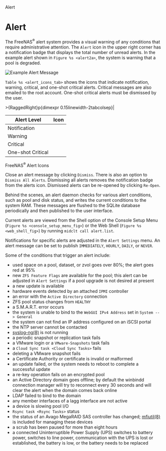 <div class="index">

Alert

</div>

Alert
=====

The FreeNAS<sup>®</sup> alert system provides a visual warning of any
conditions that require administrative attention. The `Alert` icon in
the upper right corner has a notification badge that displays the total
number of unread alerts. In the example alert shown in
`Figure %s <alert2a>`, the system is warning that a pool is degraded.

<div id="alert2a">

![Example Alert Message][]

</div>

  [Example Alert Message]: images/alert-example.png

`Table %s <alert_icons_tab>` shows the icons that indicate notification,
warning, critical, and one-shot critical alerts. Critical messages are
also emailed to the root account. One-shot critical alerts must be
dismissed by the user.

<div class="tabularcolumns">

&gt;{RaggedRight}p{dimexpr 0.15linewidth-2tabcolsep}\|

</div>

<div id="alert_icons_tab">

| Alert Level       | Icon |
|-------------------|------|
| Notification      |      |
| Warning           |      |
| Critical          |      |
| One-shot Critical |      |

FreeNAS<sup>®</sup> Alert Icons

</div>

Close an alert message by clicking `Dismiss`. There is also an option to
`Dismiss All Alerts`. Dismissing all alerts removes the notification
badge from the alerts icon. Dismissed alerts can be re-opened by
clicking `Re-Open`.

Behind the scenes, an alert daemon checks for various alert conditions,
such as pool and disk status, and writes the current conditions to the
system RAM. These messages are flushed to the SQLite database
periodically and then published to the user interface.

Current alerts are viewed from the Shell option of the Console Setup
Menu (`Figure %s <console_setup_menu_fig>`) or the Web Shell
(`Figure %s <web_shell_fig>`) by running `midclt call alert.list`.

Notifications for specific alerts are adjusted in the `Alert Settings`
menu. An alert message can be set to publish `IMMEDIATELY`, `HOURLY`,
`DAILY`, or `NEVER`.

Some of the conditions that trigger an alert include:

-   used space on a pool, dataset, or zvol goes over 80%; the alert goes
    red at 95%
-   new `ZFS Feature Flags` are available for the pool; this alert can
    be adjusted in `Alert Settings` if a pool upgrade is not desired at
    present
-   a new update is available
-   hardware events detected by an attached `IPMI` controller
-   an error with the `Active Directory` connection
-   ZFS pool status changes from `HEALTHY`
-   a S.M.A.R.T. error occurs
-   the system is unable to bind to the `WebGUI IPv4 Address` set in
    `System --> General`
-   the system can not find an IP address configured on an iSCSI portal
-   the NTP server cannot be contacted
-   [syslog-ng(8)][] is not running
-   a periodic snapshot or replication task fails
-   a VMware login or a `VMware-Snapshots` task fails
-   a `Cloud Sync task <Cloud Sync Tasks>` fails
-   deleting a VMware snapshot fails
-   a Certificate Authority or certificate is invalid or malformed
-   an update failed, or the system needs to reboot to complete a
    successful update
-   a re-key operation fails on an encrypted pool
-   an Active Directory domain goes offline; by default the winbindd
    connection manager will try to reconnect every 30 seconds and will
    clear the alert when the domain comes back online
-   LDAP failed to bind to the domain
-   any member interfaces of a lagg interface are not active
-   a device is slowing pool I/O
-   `Rsync task <Rsync Tasks>` status
-   the status of an Avago MegaRAID SAS controller has changed;
    [mfiutil(8)][] is included for managing these devices
-   a scrub has been paused for more than eight hours
-   a connected Uninterruptible Power Supply (UPS) switches to battery
    power, switches to line power, communication with the UPS is lost or
    established, the battery is low, or the battery needs to be replaced

  [syslog-ng(8)]: https://www.freebsd.org/cgi/man.cgi?query=syslog-ng
  [mfiutil(8)]: https://www.freebsd.org/cgi/man.cgi?query=mfiutil
